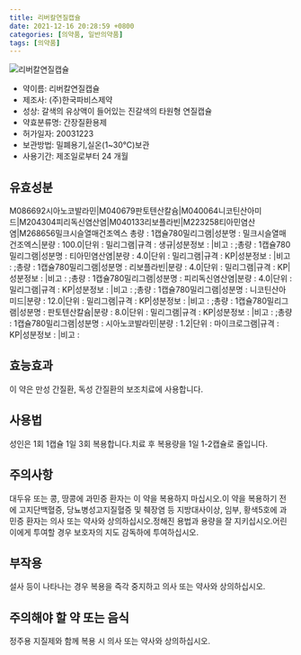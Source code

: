 ```yaml
---
title: 리버칼연질캡슐
date: 2021-12-16 20:28:59 +0800
categories: [의약품, 일반의약품]
tags: [의약품]
---
```

![리버칼연질캡슐](https://nedrug.mfds.go.kr/pbp/cmn/itemImageDownload/1NOwp2F6MNh)

- 약이름: 리버칼연질캡슐
- 제조사: (주)한국파비스제약
- 성상: 갈색의 유상액이 들어있는 진갈색의 타원형 연질캡슐
- 약효분류명: 간장질환용제
- 허가일자: 20031223
- 보관방법: 밀폐용기,실온(1~30℃)보관 
- 사용기간: 제조일로부터 24 개월
## 유효성분
M086692시아노코발라민|M040679판토텐산칼슘|M040064니코틴산아미드|M204304피리독신염산염|M040133리보플라빈|M223258티아민염산염|M268656밀크시슬열매건조엑스
총량 : 1캡슐780밀리그램|성분명 : 밀크시슬열매건조엑스|분량 : 100.0|단위 : 밀리그램|규격 : 생규|성분정보 : |비고 : ;총량 : 1캡슐780밀리그램|성분명 : 티아민염산염|분량 : 4.0|단위 : 밀리그램|규격 : KP|성분정보 : |비고 : ;총량 : 1캡슐780밀리그램|성분명 : 리보플라빈|분량 : 4.0|단위 : 밀리그램|규격 : KP|성분정보 : |비고 : ;총량 : 1캡슐780밀리그램|성분명 : 피리독신염산염|분량 : 4.0|단위 : 밀리그램|규격 : KP|성분정보 : |비고 : ;총량 : 1캡슐780밀리그램|성분명 : 니코틴산아미드|분량 : 12.0|단위 : 밀리그램|규격 : KP|성분정보 : |비고 : ;총량 : 1캡슐780밀리그램|성분명 : 판토텐산칼슘|분량 : 8.0|단위 : 밀리그램|규격 : KP|성분정보 : |비고 : ;총량 : 1캡슐780밀리그램|성분명 : 시아노코발라민|분량 : 1.2|단위 : 마이크로그램|규격 : KP|성분정보 : |비고 :
## 효능효과
이 약은 만성 간질환, 독성 간질환의 보조치료에 사용합니다.
## 사용법
성인은 1회 1캡슐 1일 3회 복용합니다.치료 후 복용량을 1일 1-2캡슐로 줄입니다.
## 주의사항
대두유 또는 콩, 땅콩에 과민증 환자는 이 약을 복용하지 마십시오.이 약을 복용하기 전에 고지단백혈증, 당뇨병성고지질혈증 및 췌장염 등 지방대사이상, 임부, 황색5호에 과민증 환자는 의사 또는 약사와 상의하십시오.정해진 용법과 용량을 잘 지키십시오.어린이에게 투여할 경우 보호자의 지도 감독하에 투여하십시오.
## 부작용
설사 등이 나타나는 경우 복용을 즉각 중지하고 의사 또는 약사와 상의하십시오.
## 주의해야 할 약 또는 음식
정주용 지질제와 함께 복용 시 의사 또는 약사와 상의하십시오.
